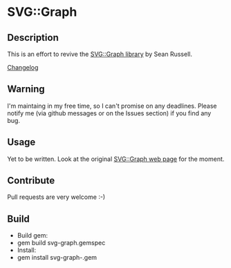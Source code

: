 SVG::Graph
============

Description
-----------
This is an effort to revive the [SVG::Graph library](http://www.germane-software.com/software/SVG/SVG::Graph/) by Sean Russell.

[Changelog](../master/History.txt)

Warning
-------
I'm maintaing in my free time, so I can't promise on any deadlines. Please notify me (via github messages or on the Issues section) if you find any bug.

Usage
-----
Yet to be written. Look at the original [SVG::Graph web page](http://www.germane-software.com/software/SVG/SVG::Graph/) for the moment.

Contribute
-----
Pull requests are very welcome :-)

Build
-----

* Build gem:
 *  gem build svg-graph.gemspec
* Install:
 *  gem install svg-graph-<version>.gem
